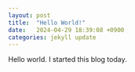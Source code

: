 ```yaml
---
layout: post
title:  "Hello World!"
date:   2024-04-29 18:39:08 +0900
categories: jekyll update
---
```


Hello world. I started this blog today.

